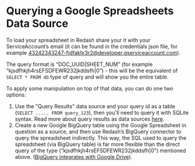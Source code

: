 # Querying a Google Spreadsheets Data Source

To load your spreadsheet in Redash share your it with your ServiceAccount’s email (it can be found in the credentials json file, for example 43242343247-fjdfakljr3r2@developer.gserviceaccount.com).

The query format is “DOC_UUID|SHEET_NUM” (for example “kjsdfhkjh4rsEFSDFEWR232jkddsfh|0”) - this will be the equivalent of `SELECT * FROM db` type of query and will show you the entire table.

To apply some manipulation on top of that data, you can do one two options:

1. Use the "Query Results" data source and your query id as a table (`SELECT ..... FROM query_123`), then you'll need to query it with SQLite syntax. Read more about query results as data sources [here](using-datasets-as-data-sources.md).
2. Create a new Google BigQuery table using the Google Spreadsheet in question as a source, and then use Redash’s BigQuery connector to query the spreadsheet indirectly. This way, the SQL used to query the spreadsheet (via BigQuery table) is far more flexible than the direct query of the type (“kjsdfhkjh4rsEFSDFEWR232jkddsfh|0”) mentioned above. ([BigQuery integrates with Google Drive](https://cloud.google.com/blog/big-data/2016/05/bigquery-integrates-with-google-drive)).
